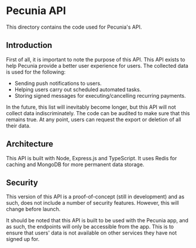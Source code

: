 # Pecunia API

This directory contains the code used for Pecunia's API.

## Introduction

First of all, it is important to note the purpose of this API. This API exists to help Pecunia provide a better user experience for users. The collected data is used for the following:

- Sending push notifications to users.
- Helping users carry out scheduled automated tasks.
- Storing signed messages for executing/cancelling recurring payments.

In the future, this list will inevitably become longer, but this API will not collect data indiscriminately. The code can be audited to make sure that this remains true. At any point, users can request the export or deletion of all their data.

## Architecture

This API is built with Node, Express.js and TypeScript. It uses Redis for caching and MongoDB for more permanent data storage.

## Security

This version of this API is a proof-of-concept (still in development) and as such, does not include a number of security features. However, this will change before launch.

It should be noted that this API is built to be used with the Pecunia app, and as such, the endpoints will only be accessible from the app. This is to ensure that users' data is not available on other services they have not signed up for.

